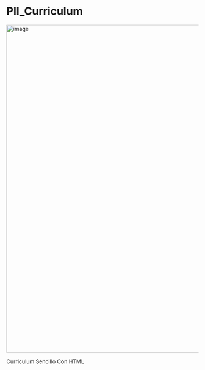 # PII_Curriculum
<img width="1463" height="861" alt="image" src="https://github.com/user-attachments/assets/ea046303-1703-49d8-90ee-bd00c7eae77d" />

Curriculum Sencillo Con HTML
